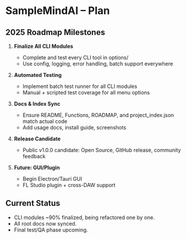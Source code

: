# SampleMindAI – Plan

## 2025 Roadmap Milestones

1. **Finalize All CLI Modules**  
   - Complete and test every CLI tool in options/
   - Use config, logging, error handling, batch support everywhere

2. **Automated Testing**
   - Implement batch test runner for all CLI modules
   - Manual + scripted test coverage for all menu options

3. **Docs & Index Sync**
   - Ensure README, Functions, ROADMAP, and project_index.json match actual code
   - Add usage docs, install guide, screenshots

4. **Release Candidate**
   - Public v1.0.0 candidate: Open Source, GitHub release, community feedback

5. **Future: GUI/Plugin**
   - Begin Electron/Tauri GUI
   - FL Studio plugin + cross-DAW support

## Current Status

- CLI modules ~90% finalized, being refactored one by one.
- All root docs now synced.
- Final test/QA phase upcoming.

